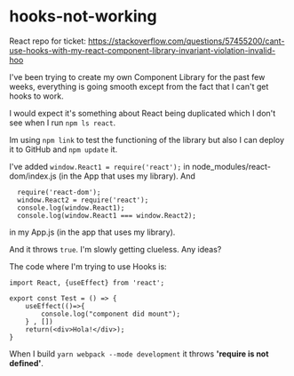 # hooks-not-working

React repo for ticket: https://stackoverflow.com/questions/57455200/cant-use-hooks-with-my-react-component-library-invariant-violation-invalid-hoo

I've been trying to create my own Component Library for the past few weeks, everything is going smooth except from the fact that I can't get hooks to work.

I would expect it's something about React being duplicated which I don't see  when I run `npm ls react`. 

Im using `npm link` to test the functioning of the library but also I can deploy it to GitHub and `npm update` it.

I've added `window.React1 = require('react');` in node_modules/react-dom/index.js (in the App that uses my library).
And
```
  require('react-dom');
  window.React2 = require('react');
  console.log(window.React1);
  console.log(window.React1 === window.React2);
``` 
in my App.js (in the app that uses my library).

And it throws `true`. I'm slowly getting clueless. Any ideas?


The code where I'm trying to use Hooks is:

    import React, {useEffect} from 'react';

    export const Test = () => {
        useEffect(()=>{
            console.log("component did mount");
        } , [])
        return(<div>Hola!</div>);
    }


When I build `yarn webpack --mode development` it throws **'require is not defined'**.




